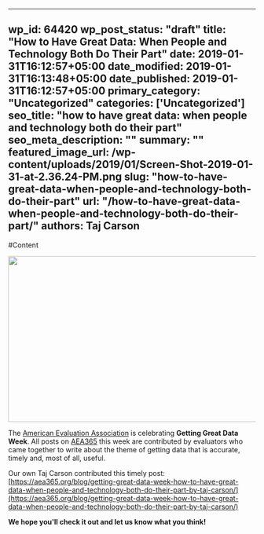 
---
wp_id: 64420
wp_post_status: "draft" 
title: "How to Have Great Data: When People and Technology Both Do Their Part"
date: 2019-01-31T16:12:57+05:00
date_modified: 2019-01-31T16:13:48+05:00
date_published: 2019-01-31T16:12:57+05:00
primary_category: "Uncategorized"
categories: ['Uncategorized'] 
seo_title: "how to have great data: when people and technology both do their part"
seo_meta_description: ""
summary: "" 
featured_image_url: /wp-content/uploads/2019/01/Screen-Shot-2019-01-31-at-2.36.24-PM.png
slug: "how-to-have-great-data-when-people-and-technology-both-do-their-part"
url: "/how-to-have-great-data-when-people-and-technology-both-do-their-part/"
authors: Taj Carson
---

#Content

<img alt="" class="aligncenter size-full wp-image-64421" height="338" src="https://www.inciter.io/wp-content/uploads/2019/01/Screen-Shot-2019-01-31-at-2.29.42-PM.png" width="1216"/>

The [American Evaluation Association](http://www.eval.org) is celebrating **Getting Great Data Week**. All posts on [AEA365](https://aea365.org) this week are contributed by evaluators who came together to write about the theme of getting data that is accurate, timely and, most of all, useful.

Our own Taj Carson contributed this timely post: [https://aea365.org/blog/getting-great-data-week-how-to-have-great-data-when-people-and-technology-both-do-their-part-by-taj-carson/](https://aea365.org/blog/getting-great-data-week-how-to-have-great-data-when-people-and-technology-both-do-their-part-by-taj-carson/)

**We hope you'll check it out and let us know what you think!**

